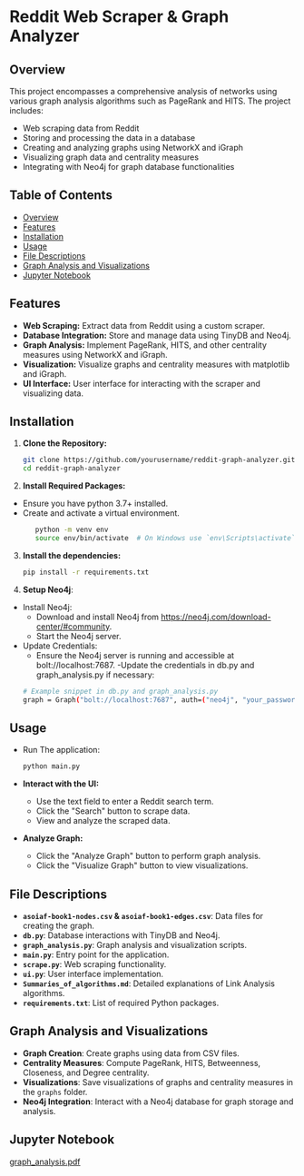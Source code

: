 # Reddit Web Scraper & Graph Analyzer

## Overview

This project encompasses a comprehensive analysis of networks using various graph analysis algorithms such as PageRank and HITS. The project includes:
- Web scraping data from Reddit
- Storing and processing the data in a database
- Creating and analyzing graphs using NetworkX and iGraph
- Visualizing graph data and centrality measures
- Integrating with Neo4j for graph database functionalities

## Table of Contents
- [Overview](#overview)
- [Features](#features)
- [Installation](#installation)
- [Usage](#usage)
- [File Descriptions](#file-descriptions)
- [Graph Analysis and Visualizations](#graph-analysis-and-visualizations)
- [Jupyter Notebook](#jupyter-notebook)

## Features
- **Web Scraping:** Extract data from Reddit using a custom scraper.
- **Database Integration:** Store and manage data using TinyDB and Neo4j.
- **Graph Analysis:** Implement PageRank, HITS, and other centrality measures using NetworkX and iGraph.
- **Visualization:** Visualize graphs and centrality measures with matplotlib and iGraph.
- **UI Interface:** User interface for interacting with the scraper and visualizing data.

## Installation

1. **Clone the Repository:**
   ```bash
   git clone https://github.com/yourusername/reddit-graph-analyzer.git
   cd reddit-graph-analyzer

2. **Install Required Packages:**
- Ensure you have python 3.7+ installed.
- Create and activate a virtual environment.
   ```bash
      python -m venv env
      source env/bin/activate  # On Windows use `env\Scripts\activate`
   ```
3. **Install the dependencies:**
   ```bash
   pip install -r requirements.txt
   ```
4. **Setup Neo4j**:
- Install Neo4j:
  - Download and install Neo4j from https://neo4j.com/download-center/#community.
  - Start the Neo4j server.
- Update Credentials:
  - Ensure the Neo4j server is running and accessible at bolt://localhost:7687.
  -Update the credentials in db.py and graph_analysis.py if necessary:
   ```bash
   # Example snippet in db.py and graph_analysis.py
   graph = Graph("bolt://localhost:7687", auth=("neo4j", "your_password"))
   ```
## Usage
- Run The application:
   ```bash
   python main.py
   ```
- **Interact with the UI:**
  - Use the text field to enter a Reddit search term.
  - Click the "Search" button to scrape data.
  - View and analyze the scraped data.

- **Analyze Graph:**
  - Click the "Analyze Graph" button to perform graph analysis.
  - Click the "Visualize Graph" button to view visualizations.

## File Descriptions
- **`asoiaf-book1-nodes.csv` & `asoiaf-book1-edges.csv`**: Data files for creating the graph.
- **`db.py`**: Database interactions with TinyDB and Neo4j.
- **`graph_analysis.py`**: Graph analysis and visualization scripts.
- **`main.py`**: Entry point for the application.
- **`scrape.py`**: Web scraping functionality.
- **`ui.py`**: User interface implementation.
- **`Summaries_of_algorithms.md`**: Detailed explanations of Link Analysis algorithms.
- **`requirements.txt`**: List of required Python packages.

## Graph Analysis and Visualizations
- **Graph Creation**: Create graphs using data from CSV files.
- **Centrality Measures**: Compute PageRank, HITS, Betweenness, Closeness, and Degree centrality.
- **Visualizations**: Save visualizations of graphs and centrality measures in the `graphs` folder.
- **Neo4j Integration**: Interact with a Neo4j database for graph storage and analysis.


## Jupyter Notebook
[graph_analysis.pdf](graph_analysis.pdf)